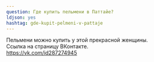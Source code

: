 ```yaml
---
question: Где купить пельмени в Паттайе?
ldjson: yes
hashtag: gde-kupit-pelmeni-v-pattaje
---
```


Пельмени можно купить у этой прекрасной женщины.  
Ссылка на страницу ВКонтакте.  
<https://vk.com/id287274945>